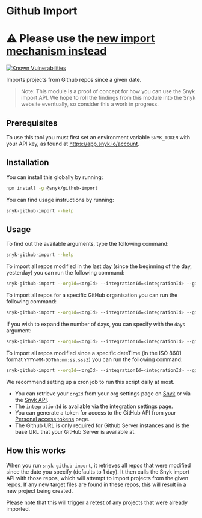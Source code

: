 # Github Import

# ⚠️ Please use the [new import mechanism instead](https://github.com/snyk-tech-services/snyk-api-import)

[![Known Vulnerabilities](https://snyk.io/test/github/snyk/snyk-github-import/badge.svg)](https://snyk.io/test/github/snyk/snyk-github-import)

Imports projects from Github repos since a given date.

> Note: This module is a proof of concept for how you can use the Snyk import API. We hope to roll the findings from this module into the Snyk website eventually, so consider this a work in progress.

## Prerequisites

To use this tool you must first set an environment variable `SNYK_TOKEN` with
your API key, as found at https://app.snyk.io/account.

## Installation

You can install this globally by running:

```bash
npm install -g @snyk/github-import
```

You can find usage instructions by running:

```bash
snyk-github-import --help
```

## Usage

To find out the available arguments, type the following command:

```bash
snyk-github-import --help
```

To import all repos modified in the last day (since the beginning of the day, yesterday) you can run the following command:

```bash
snyk-github-import --orgId=<orgId> --integrationId=<integrationId> --githubToken=<githubToken> --githubUrl=<baseUrl>
```

To import all repos for a specific GitHub organisation you can run the following command:

```bash
snyk-github-import --orgId=<orgId> --integrationId=<integrationId> --githubToken=<githubToken> --githubUrl=<baseUrl> --githubOrg=<githubOrgName>
```

If you wish to expand the number of days, you can specify with the `days` argument:

```bash
snyk-github-import --orgId=<orgId> --integrationId=<integrationId> --githubToken=<githubToken> --githubUrl=<baseUrl> --days=<number>
```

To import all repos modified since a specific dateTime (in the ISO 8601 format `YYYY-MM-DDThh:mm:ss.sssZ`) you can run the following command:

```bash
snyk-github-import --orgId=<orgId> --integrationId=<integrationId> --githubToken=<githubToken> --githubUrl=<baseUrl> --since=<dateTime>
```

We recommend setting up a cron job to run this script daily at most.

- You can retrieve your `orgId` from your org settings page on [Snyk](https://snyk.io) or via the [Snyk API](https://snyk.docs.apiary.io/#reference/organisations/the-snyk-organisation-for-a-request/list-all-the-organisations-a-user-belongs-to).
- The `integrationId` is available via the integration settings page.
- You can generate a token for access to the GitHub API from your [Personal access tokens](https://github.com/settings/tokens) page.
- The Github URL is only required for Github Server instances and is the base URL that your GitHub Server is available at.

## How this works

When you run `snyk-github-import`, it retrieves all repos that were modified since the date you specify (defaults to 1 day). It then calls the Snyk import API with those repos, which will attempt to import projects from the given repos. If any new target files are found in these repos, this will result in a new project being created.

Please note that this will trigger a retest of any projects that were already imported.
